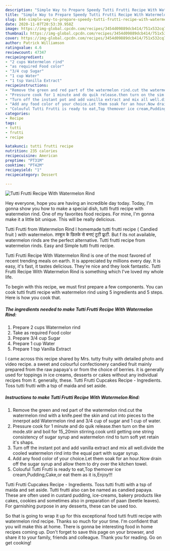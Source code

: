```yaml
---
description: "Simple Way to Prepare Speedy Tutti Frutti Recipe With Watermelon Rind"
title: "Simple Way to Prepare Speedy Tutti Frutti Recipe With Watermelon Rind"
slug: 844-simple-way-to-prepare-speedy-tutti-frutti-recipe-with-watermelon-rind
date: 2020-11-07T20:53:39.958Z
image: https://img-global.cpcdn.com/recipes/3454d09889dcb414/751x532cq70/tutti-frutti-recipe-with-watermelon-rind-recipe-main-photo.jpg
thumbnail: https://img-global.cpcdn.com/recipes/3454d09889dcb414/751x532cq70/tutti-frutti-recipe-with-watermelon-rind-recipe-main-photo.jpg
cover: https://img-global.cpcdn.com/recipes/3454d09889dcb414/751x532cq70/tutti-frutti-recipe-with-watermelon-rind-recipe-main-photo.jpg
author: Patrick Williamson
ratingvalue: 4.6
reviewcount: 47347
recipeingredient:
- "2 cups Watermelon rind"
- "as required Food color"
- "3/4 cup Sugar"
- "1 cup Water"
- "1 tsp Vanilla Extract"
recipeinstructions:
- "Remove the green and red part of the watermelon rind.cut the watermelon rind with a knife.peel the skin and cut into pieces to the innerpot add Watermelon rind and 3/4 cup of sugar and 1 cup of water."
- "Pressure cook for 1 minute and do quik release.then turn on the sim mode.stir and boil for 15_20min stirring.cook until getting one string consistency of sugar syrup and watermelon rind to turn soft yet retain it&#39;s shaps."
- "Turn off the instant pot and add vanilla extract and mix all well.divide the cooled watermelon rind into the equal part with sugar syrup."
- "Add any food color of your choice.Let them soak for an hour.Now drain off the sugar syrup and allow them to dry over the kitchen towel."
- "Colouful Tutti Frutti is ready to eat,Top themover ice cream,Pudding,Cake,or eat them as it is,Enjoy!!!"
categories:
- Recipe
tags:
- tutti
- frutti
- recipe

katakunci: tutti frutti recipe 
nutrition: 235 calories
recipecuisine: American
preptime: "PT31M"
cooktime: "PT42M"
recipeyield: "1"
recipecategory: Dessert

---
```



![Tutti Frutti Recipe With Watermelon Rind](https://img-global.cpcdn.com/recipes/3454d09889dcb414/751x532cq70/tutti-frutti-recipe-with-watermelon-rind-recipe-main-photo.jpg)

Hey everyone, hope you are having an incredible day today. Today, I'm gonna show you how to make a special dish, tutti frutti recipe with watermelon rind. One of my favorites food recipes. For mine, I'm gonna make it a little bit unique. This will be really delicious.

Tutti Frutti from Watermelon Rind l homemade tutti frutti recipe ( Candied fruit ) with watermelon. तरबूज के छिलके से बनाएं टूटी फ्रूटी. But f its not available, watermelon rinds are the perfect alternative. Tutti frutti recipe from watermelon rinds. Easy and Simple tutti frutti recipe.

Tutti Frutti Recipe With Watermelon Rind is one of the most favored of recent trending meals on earth. It is appreciated by millions every day. It is easy, it's fast, it tastes delicious. They're nice and they look fantastic. Tutti Frutti Recipe With Watermelon Rind is something which I've loved my whole life.


To begin with this recipe, we must first prepare a few components. You can cook tutti frutti recipe with watermelon rind using 5 ingredients and 5 steps. Here is how you cook that.

<!--inarticleads1-->

##### The ingredients needed to make Tutti Frutti Recipe With Watermelon Rind:

1. Prepare 2 cups Watermelon rind
1. Take as required Food color
1. Prepare 3/4 cup Sugar
1. Prepare 1 cup Water
1. Prepare 1 tsp Vanilla Extract


I came across this recipe shared by Mrs. tutty fruity with detailed photo and video recipe. a sweet and colourful confectionery candied fruit mainly prepared from the raw papaya&#39;s or from the choice of berries. it is generally used for toppings in ice creams, desserts or cakes without any individual recipes from it. generally, these. Tutti Frutti Cupcakes Recipe - Ingredients. Toss tutti frutti with a tsp of maida and set aside. 

<!--inarticleads2-->

##### Instructions to make Tutti Frutti Recipe With Watermelon Rind:

1. Remove the green and red part of the watermelon rind.cut the watermelon rind with a knife.peel the skin and cut into pieces to the innerpot add Watermelon rind and 3/4 cup of sugar and 1 cup of water.
1. Pressure cook for 1 minute and do quik release.then turn on the sim mode.stir and boil for 15_20min stirring.cook until getting one string consistency of sugar syrup and watermelon rind to turn soft yet retain it&#39;s shaps.
1. Turn off the instant pot and add vanilla extract and mix all well.divide the cooled watermelon rind into the equal part with sugar syrup.
1. Add any food color of your choice.Let them soak for an hour.Now drain off the sugar syrup and allow them to dry over the kitchen towel.
1. Colouful Tutti Frutti is ready to eat,Top themover ice cream,Pudding,Cake,or eat them as it is,Enjoy!!!


Tutti Frutti Cupcakes Recipe - Ingredients. Toss tutti frutti with a tsp of maida and set aside. Tutti frutti also can be named as candied papaya. These are often used in custard pudding, ice-creams, bakery products like cakes, cookies and sometimes also in preparation of paan (beetle leaves). For garnishing purpose in any desserts, these can be used too. 

So that is going to wrap it up for this exceptional food tutti frutti recipe with watermelon rind recipe. Thanks so much for your time. I'm confident that you will make this at home. There is gonna be interesting food in home recipes coming up. Don't forget to save this page on your browser, and share it to your family, friends and colleague. Thank you for reading. Go on get cooking!
